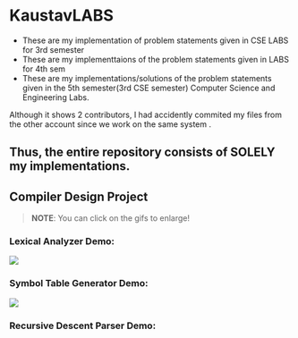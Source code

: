 # KaustavLABS

- These are my implementation of problem statements given in CSE LABS for 3rd semester
- These are my implementtaions of the problem statements given in LABS for 4th sem
- These are my implementations/solutions of the problem statements given in the 5th semester(3rd CSE semester) Computer Science and Engineering Labs.

Although it shows 2 contributors, I had accidently commited my files from the other account since we work on the same system .

## Thus, the entire repository consists of SOLELY my implementations.


## Compiler Design Project

> **NOTE**: You can click on the gifs to enlarge!

### Lexical Analyzer Demo:
<img src="./Sem05-Compiler-Design-LAB/LAB 04/output_LA.gif"/>

### Symbol Table Generator Demo:
<img src="./Sem05-Compiler-Design-LAB/LAB 04/output_STG.gif"/>

### Recursive Descent Parser Demo:
